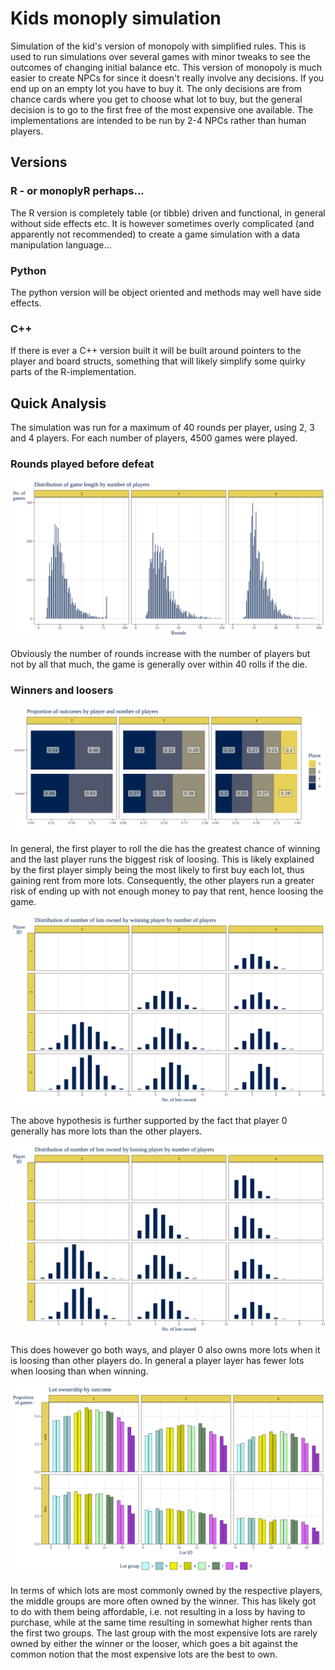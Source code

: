 # Kids monoply simulation
Simulation of the kid's version of monopoly with simplified rules. This is used to run simulations over several games with minor tweaks to see the outcomes of changing initial balance etc. This version of monopoly is much easier to create NPCs for since it doesn't really involve any decisions. If you end up on an empty lot you have to buy it. 
The only decisions are from chance cards where you get to choose what lot to buy, but the general decision is to go to the first free of the most expensive one available.
The implementations are intended to be run by 2-4 NPCs rather than human players.

## Versions

### R - or monoplyR perhaps...

The R version is completely table (or tibble) driven and functional, in general without side effects etc. It is however sometimes overly complicated (and apparently not recommended) to create a game simulation with a data manipulation language...

### Python

The python version will be object oriented and methods may well have side effects. 

### C++

If there is ever a C++ version built it will be built around pointers to the player and board structs, something that will likely simplify some quirky parts of the R-implementation.

## Quick Analysis

The simulation was run for a maximum of 40 rounds per player, using 2, 3 and 4 players. For each number of players, 4500 games were played.

### Rounds played before defeat

![](images/rounds_played.png "Number of rounds played")

Obviously the number of rounds increase with the number of players but not by all that much, the game is generally over within 40 rolls if the die.

### Winners and loosers

![](images/player_stats.png "Player win-loose stats")

In general, the first player to roll the die has the greatest chance of winning and the last player runs the biggest risk of loosing. This is likely explained by the first player simply being the most likely to first buy each lot, thus gaining rent from more lots. Consequently, the other players run a greater risk of ending up with not enough money to pay that rent, hence loosing the game.

![](images/winning_lot_count.png "Winning lot counts")

The above hypothesis is further supported by the fact that player 0 generally has more lots than the other players. 

![](images/loosing_lot_count.png "Loosing lot counts")

This does however go both ways, and player 0 also owns more lots when it is loosing than other players do. In general a player layer has fewer lots when loosing than when winning.

![](images/lot_ownership.png "Lot ownership")

In terms of which lots are most commonly owned by the respective players,  the middle groups are more often owned by the winner. This has likely got to do with them being affordable, i.e. not resulting in a loss by having to purchase, while at the same time resulting in somewhat higher rents than the first two groups. The last group with the most expensive lots are rarely owned by either the winner or the looser, which goes a bit against the common notion that the most expensive lots are the best to own. 





